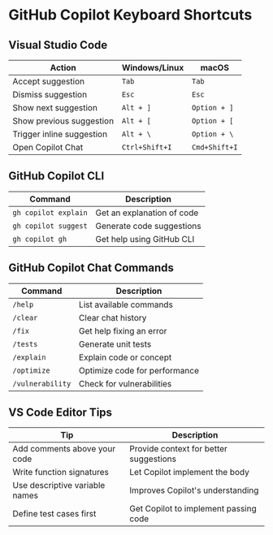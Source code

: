 # GitHub Copilot Keyboard Shortcuts

## Visual Studio Code

| Action | Windows/Linux | macOS |
|--------|---------------|-------|
| Accept suggestion | `Tab` | `Tab` |
| Dismiss suggestion | `Esc` | `Esc` |
| Show next suggestion | `Alt + ]` | `Option + ]` |
| Show previous suggestion | `Alt + [` | `Option + [` |
| Trigger inline suggestion | `Alt + \` | `Option + \` |
| Open Copilot Chat | `Ctrl+Shift+I` | `Cmd+Shift+I` |

## GitHub Copilot CLI

| Command | Description |
|---------|-------------|
| `gh copilot explain` | Get an explanation of code |
| `gh copilot suggest` | Generate code suggestions |
| `gh copilot gh` | Get help using GitHub CLI |

## GitHub Copilot Chat Commands

| Command | Description |
|---------|-------------|
| `/help` | List available commands |
| `/clear` | Clear chat history |
| `/fix` | Get help fixing an error |
| `/tests` | Generate unit tests |
| `/explain` | Explain code or concept |
| `/optimize` | Optimize code for performance |
| `/vulnerability` | Check for vulnerabilities |

## VS Code Editor Tips

| Tip | Description |
|-----|-------------|
| Add comments above your code | Provide context for better suggestions |
| Write function signatures | Let Copilot implement the body |
| Use descriptive variable names | Improves Copilot's understanding |
| Define test cases first | Get Copilot to implement passing code | 